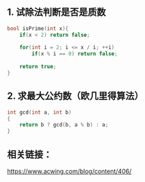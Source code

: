 ## 1. 试除法判断是否是质数
```cpp
bool isPrime(int x){
    if(x < 2) return false;
    
    for(int i = 2; i <= x / i; ++i)
        if(x % i == 0) return false;
    
    return true;
}
```

## 2. 求最大公约数（欧几里得算法）
```cpp
int gcd(int a, int b)
{
    return b ? gcd(b, a % b) : a;
}
```

## 相关链接：
https://www.acwing.com/blog/content/406/
